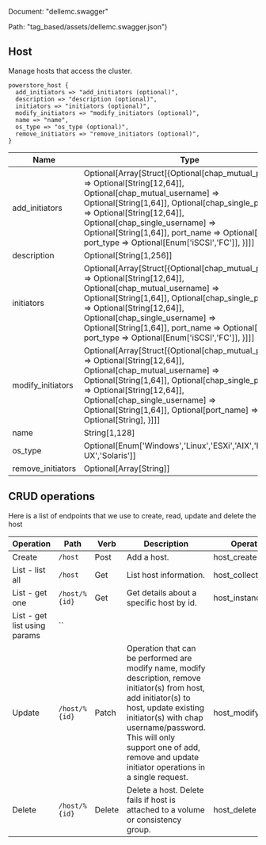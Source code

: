 Document: "dellemc.swagger"


Path: "tag_based/assets/dellemc.swagger.json")

## Host

Manage hosts that access the cluster.

```puppet
powerstore_host {
  add_initiators => "add_initiators (optional)",
  description => "description (optional)",
  initiators => "initiators (optional)",
  modify_initiators => "modify_initiators (optional)",
  name => "name",
  os_type => "os_type (optional)",
  remove_initiators => "remove_initiators (optional)",
}
```

| Name        | Type           | Required       |
| ------------- | ------------- | ------------- |
|add_initiators | Optional[Array[Struct[{Optional[chap_mutual_password] => Optional[String[12,64]], Optional[chap_mutual_username] => Optional[String[1,64]], Optional[chap_single_password] => Optional[String[12,64]], Optional[chap_single_username] => Optional[String[1,64]], port_name => Optional[String], port_type => Optional[Enum['iSCSI','FC']], }]]] | false |
|description | Optional[String[1,256]] | false |
|initiators | Optional[Array[Struct[{Optional[chap_mutual_password] => Optional[String[12,64]], Optional[chap_mutual_username] => Optional[String[1,64]], Optional[chap_single_password] => Optional[String[12,64]], Optional[chap_single_username] => Optional[String[1,64]], port_name => Optional[String], port_type => Optional[Enum['iSCSI','FC']], }]]] | false |
|modify_initiators | Optional[Array[Struct[{Optional[chap_mutual_password] => Optional[String[12,64]], Optional[chap_mutual_username] => Optional[String[1,64]], Optional[chap_single_password] => Optional[String[12,64]], Optional[chap_single_username] => Optional[String[1,64]], Optional[port_name] => Optional[String], }]]] | false |
|name | String[1,128] | true |
|os_type | Optional[Enum['Windows','Linux','ESXi','AIX','HP-UX','Solaris']] | false |
|remove_initiators | Optional[Array[String]] | false |



## CRUD operations

Here is a list of endpoints that we use to create, read, update and delete the host

| Operation | Path | Verb | Description | OperationID |
| ------------- | ------------- | ------------- | ------------- | ------------- |
|Create|`/host`|Post|Add a host.|host_create|
|List - list all|`/host`|Get|List host information.|host_collection_query|
|List - get one|`/host/%{id}`|Get|Get details about a specific host by id.|host_instance_query|
|List - get list using params|``||||
|Update|`/host/%{id}`|Patch|Operation that can be performed are modify name, modify description, remove initiator(s) from host, add initiator(s) to host, update existing initiator(s) with chap username/password. This will only support one of add, remove and update initiator operations in a single request.|host_modify|
|Delete|`/host/%{id}`|Delete|Delete a host. Delete fails if host is attached to a volume or consistency group.|host_delete|
